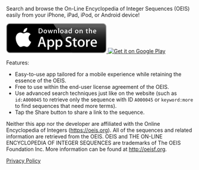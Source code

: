 Search and browse the On-Line Encyclopedia of Integer Sequences (OEIS) easily from your iPhone, iPad, iPod, or Android device!

<a href="https://itunes.apple.com/us/app/oeis-client/id1253817975?ls=1&mt=8">
  <img src="Download_on_the_App_Store_Badge_US-UK_135x40.svg" alt="Download on the App Store" />
</a>
<a href='https://play.google.com/store/apps/details?id=com.muhammadsharifmoustafa.oeisclient&pcampaignid=MKT-Other-global-all-co-prtnr-py-PartBadge-Mar2515-1'>
  <img class="google-play-badge" alt='Get it on Google Play' src='https://play.google.com/intl/en_us/badges/images/generic/en_badge_web_generic.png' style='width: 155px;'
/>
</a>

Features:
- Easy-to-use app tailored for a mobile experience while retaining the essence of the OEIS.
- Free to use within the end-user license agreement of the OEIS.
- Use advanced search techniques just like on the website (such as `id:A000045` to retrieve only the sequence with ID `A000045` or `keyword:more` to find sequences that need more terms).
- Tap the Share button to share a link to the sequence.

Neither this app nor the developer are affiliated with the Online Encyclopedia of Integers (https://oeis.org).  All of the sequences and related information are retrieved from the OEIS. OEIS and THE ON-LINE ENCYCLOPEDIA OF INTEGER SEQUENCES are trademarks of The OEIS Foundation Inc. More information can be found at http://oeisf.org.

[Privacy Policy](./PRIVACY.md)
